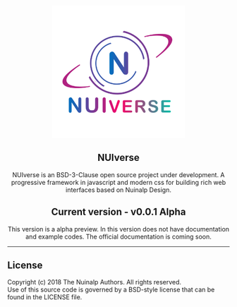 <p align="center"><img src="https://raw.githubusercontent.com/Nuinalp/nuiverse/master/nuiverse-logo.png" alt="NUIverse logo" width="300"/></p>
<h2 align="center">NUIverse</h2>
<p align="center">NUIverse is an BSD-3-Clause open source project under development. A progressive framework in javascript and modern css for building rich web interfaces based on Nuinalp Design.</p>
<h2 align="center">Current version - v0.0.1 Alpha</h2>
<p align="center">This version is a alpha preview. In this version does not have documentation and example codes. The official documentation is coming soon.</p>
<hr>
<h2>License</h2>
<p>Copyright (c) 2018 The Nuinalp Authors. All rights reserved.<br>
 Use of this source code is governed by a BSD-style license that can be found in the LICENSE file.</p>
